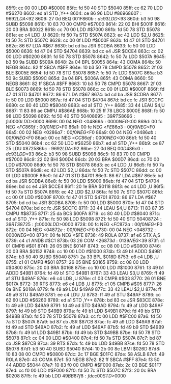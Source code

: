 85f9: cc 00 00     LDD    #$0000
85fc: fd 50 40     STD    $5040
85ff: cc 62 70     LDD    #$6270
8602: ed a1        STD    ,Y++
8604: ce 86 96     LDU    #$8696
8607: 96 92        LDA    <$92
8609: 27 0d        BEQ    $001F
860b: dc 93        LDD    <$93
860d: b3 50 98     SUBD   $5098
8610: 10 83 70 00  CMPD   #$7000
8614: 22 02        BHI    $001F
8616: 20 03        BRA    $0022
8618: cc 70 00     LDD    #$7000
861b: fd 50 78     STD    $5078
861e: ec c4        LDD    ,U
8620: fd 50 7a     STD    $507A
8623: ec 42        LDD    $2,U
8625: fd 50 7c     STD    $507C
8628: cc 00 0f     LDD    #$000F
862b: fd 47 01     STD    $4701
862e: 86 67        LDA    #$67
8630: bd cd ba     JSR    $CDBA
8633: fc 50 00     LDD    $5000
8636: fd 47 04     STD    $4704
8639: bd cc e4     JSR    $CCE4
863c: cc 02 00     LDD    #$0200
863f: fd 50 78     STD    $5078
8642: fc 50 7a     LDD    $507A
8645: b3 50 9a     SUBD   $509A
8648: 2a 04        BPL    $0055
864a: 43           COMA
864b: 50           NEGB
864c: 82 ff        SBCA   #$FF
864e: 10 b3 50 78  CMPD   $5078
8652: 2f 03        BLE    $005E
8654: fd 50 78     STD    $5078
8657: fc 50 7c     LDD    $507C
865a: b3 50 9c     SUBD   $509C
865d: 2a 04        BPL    $006A
865f: 43           COMA
8660: 50           NEGB
8661: 82 ff        SBCA   #$FF
8663: 10 b3 50 78  CMPD   $5078
8667: 2f 03        BLE    $0073
8669: fd 50 78     STD    $5078
866c: cc 00 0f     LDD    #$000F
866f: fd 47 01     STD    $4701
8672: 86 67        LDA    #$67
8674: bd cd ba     JSR    $CDBA
8677: fc 50 00     LDD    $5000
867a: fd 47 04     STD    $4704
867d: bd cc fc     JSR    $CCFC
8680: cc 80 40     LDD    #$8040
8683: ed a1        STD    ,Y++
8685: 33 44        LEAU   $4,U
8687: 11 83 86 ae  CMPU   #$86AE
868b: 10 25 ff 78  LBCS   $000E
868f: fc 50 98     LDD    $5098
8692: fd 50 40     STD    $5040
8695: 39           RTS
8696: fc 00 00     LDD    >$0000
8699: 00 04        NEG    <$04
869b: 00 00        NEG    <$00
869d: 00 fc        NEG    <$FC
869f: 00 f0        NEG    <$F0
86a1: 00 fe        NEG    <$FE
86a3: 00 f0        NEG    <$F0
86a5: 00 02        NEG    <$02
86a7: 00 f0        NEG    <$F0
86a9: 00 04        NEG    <$04
86ab: 00 f0        NEG    <$F0
86ad: 00 cc        NEG    <$CC
86af: 00 00        NEG    <$00
86b1: fd 50 40     STD    $5040
86b4: cc 62 50     LDD    #$6250
86b7: ed a1        STD    ,Y++
86b9: ce 87 25     LDU    #$8725
86bc: 96 92        LDA    <$92
86be: 27 0d        BEQ    $00D4
86c0: dc 93        LDD    <$93
86c2: b3 50 98     SUBD   $5098
86c5: 10 83 70 00  CMPD   #$7000
86c9: 22 02        BHI    $00D4
86cb: 20 03        BRA    $00D7
86cd: cc 70 00     LDD    #$7000
86d0: fd 50 78     STD    $5078
86d3: ec c4        LDD    ,U
86d5: fd 50 7a     STD    $507A
86d8: ec 42        LDD    $2,U
86da: fd 50 7c     STD    $507C
86dd: cc 00 0f     LDD    #$000F
86e0: fd 47 01     STD    $4701
86e3: 86 67        LDA    #$67
86e5: bd cd ba     JSR    $CDBA
86e8: fc 50 00     LDD    $5000
86eb: fd 47 04     STD    $4704
86ee: bd cc e4     JSR    $CCE4
86f1: 20 1e        BRA    $0118
86f3: ec c4        LDD    ,U
86f5: fd 50 7a     STD    $507A
86f8: ec 42        LDD    $2,U
86fa: fd 50 7c     STD    $507C
86fd: cc 00 0f     LDD    #$000F
8700: fd 47 01     STD    $4701
8703: 86 67        LDA    #$67
8705: bd cd ba     JSR    $CDBA
8708: fc 50 00     LDD    $5000
870b: fd 47 04     STD    $4704
870e: bd cc fc     JSR    $CCFC
8711: 33 44        LEAU   $4,U
8713: 11 83 87 35  CMPU   #$8735
8717: 25 da        BCS    $00FA
8719: cc 80 40     LDD    #$8040
871c: ed a1        STD    ,Y++
871e: fc 50 98     LDD    $5098
8721: fd 50 40     STD    $5040
8724: 39           RTS
8725: fc 00 00     LDD    >$0000
8728: 00 fc        NEG    <$FC
872a: 00 f0        NEG    <$F0
872c: 00 04        NEG    <$04
872e: 00 f0        NEG    <$F0
8730: 00 04        NEG    <$04
8732: 00 00        NEG    <$00
8734: 00 fe        NEG    <$FE
8736: 49           ROLA
8737: af e6        STX    A,S
8739: c4 c1        ANDB   #$C1
873b: 03 26        COM    <$26
873d: 01 39        NEG    <$39
873f: c1 01        CMPB   #$01
8741: 26 05        BNE    $014F
8743: cc 08 00     LDD    #$0800
8746: 20 03        BRA    $0152
8748: cc 10 00     LDD    #$1000
874b: f3 49 b1     ADDD   $49B1
874e: b3 50 40     SUBD   $5040
8751: 2a 33        BPL    $018D
8753: e6 c4        LDB    ,U
8755: c1 01        CMPB   #$01
8757: 26 05        BNE    $0165
8759: cc 08 00     LDD    #$0800
875c: 20 03        BRA    $0168
875e: cc 10 00     LDD    #$1000
8761: f3 49 b1     ADDD   $49B1
8764: fd 49 b1     STD    $49B1
8767: 33 43        LEAU   $3,U
8769: ff 49 af     STU    $49AF
876c: e6 c4        LDB    ,U
876e: c1 03        CMPB   #$03
8770: 26 01        BNE    $017A
8772: 39           RTS
8773: e6 c4        LDB    ,U
8775: c1 05        CMPB   #$05
8777: 26 0a        BNE    $018A
8779: fe 49 a9     LDU    $49A9
877c: 33 42        LEAU   $2,U
877e: ff 49 a9     STU    $49A9
8781: ee c4        LDU    ,U
8783: ff 49 af     STU    $49AF
8786: cc 62 60     LDD    #$6260
8789: ed a1        STD    ,Y++
878b: bd 83 ce     JSR    $83CE
878e: fc 49 a9     LDD    $49A9
8791: fd 49 ad     STD    $49AD
8794: fc 49 af     LDD    $49AF
8797: fd 49 b9     STD    $49B9
879a: fc 49 b1     LDD    $49B1
879d: fd 49 bb     STD    $49BB
87a0: fd 50 78     STD    $5078
87a3: cc fc 00     LDD    #$FC00
87a6: fd 50 7a     STD    $507A
87a9: bd 87 cb     JSR    $87CB
87ac: fc 49 a9     LDD    $49A9
87af: fd 49 ad     STD    $49AD
87b2: fc 49 af     LDD    $49AF
87b5: fd 49 b9     STD    $49B9
87b8: fc 49 b1     LDD    $49B1
87bb: fd 49 bb     STD    $49BB
87be: fd 50 78     STD    $5078
87c1: cc 04 00     LDD    #$0400
87c4: fd 50 7a     STD    $507A
87c7: bd 87 cb     JSR    $87CB
87ca: 39           RTS
87cb: fc 49 bb     LDD    $49BB
87ce: fd 50 78     STD    $5078
87d1: b3 50 40     SUBD   $5040
87d4: 10 2b 00 8e  LBMI   $026D
87d8: 10 83 08 00  CMPD   #$0800
87dc: 2c 17        BGE    $01FC
87de: 58           ASLB
87df: 49           ROLA
87e0: 43           COMA
87e1: 50           NEGB
87e2: 82 ff        SBCA   #$FF
87e4: f3 50 44     ADDD   $5044
87e7: 10 83 f0 00  CMPD   #$F000
87eb: 2c 03        BGE    $01F7
87ed: cc f0 00     LDD    #$F000
87f0: fd 50 7c     STD    $507C
87f3: 20 0c        BRA    $0208
87f5: fc 49 bb     LDD    $49BB
87f8: fd cc 00     STD    >$0000

